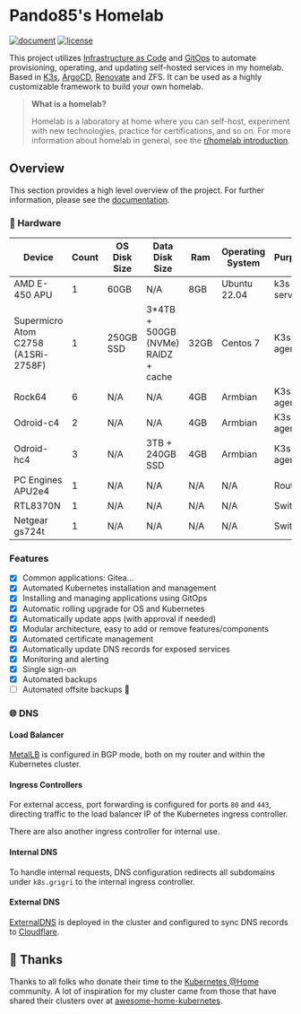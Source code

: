 # Pando85's Homelab

[![document](https://img.shields.io/website?label=document&logo=gitbook&logoColor=white&style=flat-square&url=https%3A%2F%2Fhomelab.pando85.com)](https://pando85.github.io/homelab/)
[![license](https://img.shields.io/github/license/pando85/homelab?style=flat-square&logo=gnu&logoColor=white)](https://www.gnu.org/licenses/gpl-3.0.html)

This project utilizes [Infrastructure as Code](https://en.wikipedia.org/wiki/Infrastructure_as_code)
and [GitOps](https://www.weave.works/technologies/gitops) to automate provisioning, operating, and
updating self-hosted services in my homelab. Based in [K3s](https://k3s.io/),
[ArgoCD](https://argo-cd.readthedocs.io/en/stable/),
[Renovate](https://github.com/renovatebot/renovate) and ZFS. It can be used as a highly customizable
framework to build your own homelab.

> **What is a homelab?**
>
> Homelab is a laboratory at home where you can self-host, experiment with new technologies,
> practice for certifications, and so on. For more information about homelab in general, see the
> [r/homelab introduction](https://www.reddit.com/r/homelab/wiki/introduction).

## Overview

This section provides a high level overview of the project. For further information, please see the
[documentation](https://pando85.github.io/homelab/).

### 🔧 Hardware

| Device                              | Count | OS Disk Size | Data Disk Size                      | Ram  | Operating System | Purpose    |
| ----------------------------------- | ----- | ------------ | ----------------------------------- | ---- | ---------------- | ---------- |
| AMD E-450 APU                       | 1     | 60GB         | N/A                                 | 8GB  | Ubuntu 22.04     | k3s server |
| Supermicro Atom C2758 (A1SRi-2758F) | 1     | 250GB SSD    | 3\*4TB + 500GB (NVMe) RAIDZ + cache | 32GB | Centos 7         | K3s agent  |
| Rock64                              | 6     | N/A          | N/A                                 | 4GB  | Armbian          | K3s agent  |
| Odroid-c4                           | 2     | N/A          | N/A                                 | 4GB  | Armbian          | K3s agent  |
| Odroid-hc4                          | 3     | N/A          | 3TB + 240GB SSD                     | 4GB  | Armbian          | K3s agent  |
| PC Engines APU2e4                   | 1     | N/A          | N/A                                 | N/A  | N/A              | Router     |
| RTL8370N                            | 1     | N/A          | N/A                                 | N/A  | N/A              | Switch     |
| Netgear gs724t                      | 1     | N/A          | N/A                                 | N/A  | N/A              | Switch     |

### Features

- [x] Common applications: Gitea...
- [x] Automated Kubernetes installation and management
- [x] Installing and managing applications using GitOps
- [x] Automatic rolling upgrade for OS and Kubernetes
- [x] Automatically update apps (with approval if needed)
- [x] Modular architecture, easy to add or remove features/components
- [x] Automated certificate management
- [x] Automatically update DNS records for exposed services
- [x] Monitoring and alerting
- [x] Single sign-on
- [x] Automated backups
- [ ] Automated offsite backups 🚧

### 🌐 DNS

#### Load Balancer

[MetalLB](https://metallb.universe.tf/) is configured in BGP mode, both on my router and within the Kubernetes cluster.

#### Ingress Controllers

For external access, port forwarding is configured for ports `80` and `443`, directing traffic to
the load balancer IP of the Kubernetes ingress controller.

There are also another ingress controller for internal use.

#### Internal DNS

To handle internal requests, DNS configuration redirects all subdomains under `k8s.grigri` to the internal ingress controller.

#### External DNS

[ExternalDNS](https://github.com/kubernetes-sigs/external-dns) is deployed in the cluster and
configured to sync DNS records to [Cloudflare](https://www.cloudflare.com/).

## 🤝 Thanks

Thanks to all folks who donate their time to the [Kubernetes @Home](https://github.com/k8s-at-home/)
community. A lot of inspiration for my cluster came from those that have shared their clusters over
at [awesome-home-kubernetes](https://github.com/k8s-at-home/awesome-home-kubernetes).
